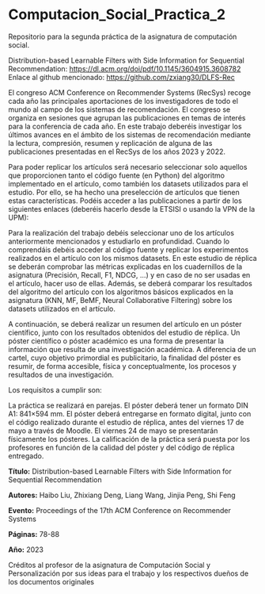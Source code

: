 # Computacion_Social_Practica_2
Repositorio para la segunda práctica de la asignatura de computación social.

Distribution-based Learnable Filters with Side Information for Sequential Recommendation: https://dl.acm.org/doi/pdf/10.1145/3604915.3608782
Enlace al github mencionado: https://github.com/zxiang30/DLFS-Rec

El congreso ACM Conference on Recommender Systems (RecSys) recoge cada año las principales aportaciones de los investigadores de todo el mundo al campo de los sistemas de recomendación. El congreso se organiza en sesiones que agrupan las publicaciones en temas de interés para la conferencia de cada año. En este trabajo deberéis investigar los últimos avances en el ámbito de los sistemas de recomendación mediante la lectura, compresión, resumen y replicación de alguna de las publicaciones presentadas en el RecSys de los años 2023 y 2022.

Para poder replicar los artículos será necesario seleccionar solo aquellos que proporcionen tanto el código fuente (en Python) del algoritmo implementado en el artículo, como también los datasets utilizados para el estudio. Por ello, se ha hecho una preselección de artículos que tienen estas características. Podéis acceder a las publicaciones a partir de los siguientes enlaces (deberéis hacerlo desde la ETSISI o usando la VPN de la UPM):



Para la realización del trabajo debéis seleccionar uno de los artículos anteriormente mencionados y estudiarlo en profundidad. Cuando lo comprendáis debéis acceder al código fuente y replicar los experimentos realizados en el artículo con los mismos datasets. En este estudio de réplica se deberán comprobar las métricas explicadas en los cuadernillos de la asignatura (Precisión, Recall, F1, NDCG, ...) y en caso de no ser usadas en el artículo, hacer uso de ellas. Además, se deberá comparar los resultados del algoritmo del artículo con los algoritmos básicos explicados en la asignatura (KNN, MF, BeMF, Neural Collaborative Filtering) sobre los datasets utilizados en el artículo.

A continuación, se deberá realizar un resumen del artículo en un póster científico, junto con los resultados obtenidos del estudio de réplica. Un póster científico o póster académico es una forma de presentar la información que resulta de una investigación académica. A diferencia de un cartel, cuyo objetivo primordial es publicitario, la finalidad del póster es resumir, de forma accesible, física y conceptualmente, los procesos y resultados de una investigación.

Los requisitos a cumplir son:

La práctica se realizará en parejas.
El póster deberá tener un formato DIN A1: 841×594 mm.
El póster deberá entregarse en formato digital, junto con el código realizado durante el estudio de réplica, antes del viernes 17 de mayo a través de Moodle.
El viernes 24 de mayo se presentarán físicamente los pósteres.
La calificación de la práctica será puesta por los profesores en función de la calidad del póster y del código de réplica entregado.



**Título:** Distribution-based Learnable Filters with Side Information for Sequential Recommendation

**Autores:** Haibo Liu, Zhixiang Deng, Liang Wang, Jinjia Peng, Shi Feng

**Evento:** Proceedings of the 17th ACM Conference on Recommender Systems

**Páginas:** 78-88

**Año:** 2023


Créditos al profesor de la asignatura de Computación Social y Personalización por sus ideas para el trabajo y los respectivos dueños de los documentos originales

